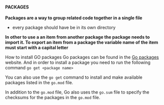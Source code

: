 #### PACKAGES

**Packages are a way to group related code together in a single file**

- every package should have be in its own directory

**In other to use a an item from another package the package needs to import it. To export an item from a package the variable name of the item must start with a capital letter**

How to install GO packages
Go packages can be found in the [Go packages](https://pkg.go.dev) website.
And in order to install a package you need to run the following command
`go get <package name>`

You can also use the `go get` command to install and make available packages listed in the `go.mod` file.

In addition to the `go.mod` file, Go also uses the `go.sum` file to specify the checksums for the packages in the `go.mod` file.
